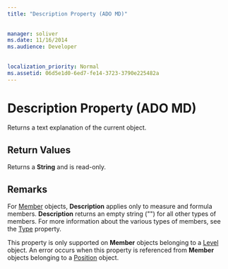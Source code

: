 ```yaml
---
title: "Description Property (ADO MD)"
  
  
manager: soliver
ms.date: 11/16/2014
ms.audience: Developer
 
  
localization_priority: Normal
ms.assetid: 06d5e1d0-6ed7-fe14-3723-3790e225482a
---
```


# Description Property (ADO MD)

Returns a text explanation of the current object.
  
## Return Values

Returns a **String** and is read-only. 
  
## Remarks

For [Member](member-object-ado-md.md) objects, **Description** applies only to measure and formula members. **Description** returns an empty string ("") for all other types of members. For more information about the various types of members, see the [Type](type-property-ado-md.md) property. 
  
This property is only supported on **Member** objects belonging to a [Level](level-object-ado-md.md) object. An error occurs when this property is referenced from **Member** objects belonging to a [Position](position-object-ado-md.md) object. 
  

